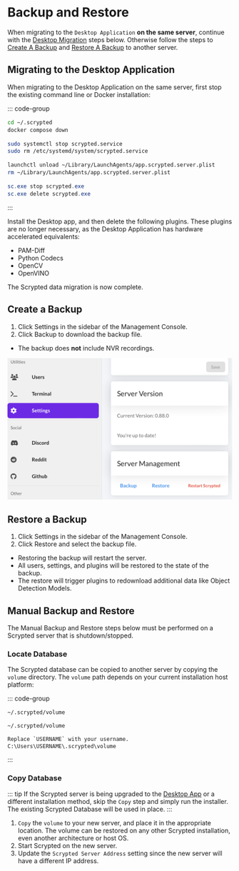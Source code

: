 # Backup and Restore

When migrating to the `Desktop Application` **on the same server**, continue with the [Desktop Migration](#migrating-to-the-desktop-application) steps below. Otherwise follow the steps to [Create A Backup](#create-a-backup) and [Restore A Backup](#restore-a-backup) to another server.

## Migrating to the Desktop Application

When migrating to the Desktop Application on the same server, first stop the existing command line or Docker installation:

::: code-group

```sh [Docker Compose]
cd ~/.scrypted
docker compose down
```

```sh [Linux]
sudo systemctl stop scrypted.service
sudo rm /etc/systemd/system/scrypted.service
```

```sh [Mac]
launchctl unload ~/Library/LaunchAgents/app.scrypted.server.plist 
rm ~/Library/LaunchAgents/app.scrypted.server.plist
```

```powershell [Windows]
sc.exe stop scrypted.exe
sc.exe delete scrypted.exe
```

:::

Install the Desktop app, and then delete the following plugins. These plugins are no longer necessary, as the Desktop Application has hardware accelerated equivalents:

* PAM-Diff
* Python Codecs
* OpenCV
* OpenVINO

The Scrypted data migration is now complete.

## Create a Backup

1. Click Settings in the sidebar of the Management Console.
2. Click Backup to download the backup file.
  * The backup does **not** include NVR recordings.

![](/img/create-backup.png)

## Restore a Backup

1. Click Settings in the sidebar of the Management Console.
2. Click Restore and select the backup file.
  * Restoring the backup will restart the server.
  * All users, settings, and plugins will be restored to the state of the backup.
  * The restore will trigger plugins to redownload additional data like Object Detection Models.


## Manual Backup and Restore

The Manual Backup and Restore steps below must be performed on a Scrypted server that is shutdown/stopped.

### Locate Database
The Scrypted database can be copied to another server by copying the `volume` directory. The `volume` path depends on your current installation host platform:

::: code-group

```[Linux]
~/.scrypted/volume
```

```[Mac]
~/.scrypted/volume
```

```[Windows]
Replace `USERNAME` with your username.
C:\Users\USERNAME\.scrypted\volume
```

:::

### Copy Database

::: tip
If the Scrypted server is being upgraded to the [Desktop App](/desktop-application) or a different installation method, skip the `Copy` step and simply run the installer. The existing Scrypted Database will be used in place.
:::


1. `Copy` the `volume` to your new server, and place it in the appropriate location. The volume can be restored on any other Scrypted installation, even another architecture or host OS.
2. Start Scrypted on the new server.
3. Update the `Scrypted Server Address` setting since the new server will have a different IP address.
